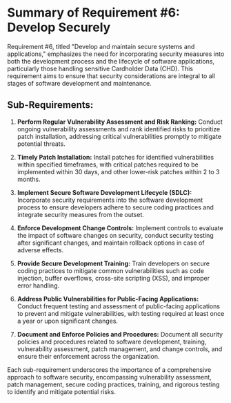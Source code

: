 # Summary of Requirement #6: Develop Securely

Requirement #6, titled "Develop and maintain secure systems and applications," emphasizes the need for incorporating security measures into both the development process and the lifecycle of software applications, particularly those handling sensitive Cardholder Data (CHD). This requirement aims to ensure that security considerations are integral to all stages of software development and maintenance.

## Sub-Requirements:

1. **Perform Regular Vulnerability Assessment and Risk Ranking:** Conduct ongoing vulnerability assessments and rank identified risks to prioritize patch installation, addressing critical vulnerabilities promptly to mitigate potential threats.

2. **Timely Patch Installation:** Install patches for identified vulnerabilities within specified timeframes, with critical patches required to be implemented within 30 days, and other lower-risk patches within 2 to 3 months.

3. **Implement Secure Software Development Lifecycle (SDLC):** Incorporate security requirements into the software development process to ensure developers adhere to secure coding practices and integrate security measures from the outset.

4. **Enforce Development Change Controls:** Implement controls to evaluate the impact of software changes on security, conduct security testing after significant changes, and maintain rollback options in case of adverse effects.

5. **Provide Secure Development Training:** Train developers on secure coding practices to mitigate common vulnerabilities such as code injection, buffer overflows, cross-site scripting (XSS), and improper error handling.

6. **Address Public Vulnerabilities for Public-Facing Applications:** Conduct frequent testing and assessment of public-facing applications to prevent and mitigate vulnerabilities, with testing required at least once a year or upon significant changes.

7. **Document and Enforce Policies and Procedures:** Document all security policies and procedures related to software development, training, vulnerability assessment, patch management, and change controls, and ensure their enforcement across the organization.

Each sub-requirement underscores the importance of a comprehensive approach to software security, encompassing vulnerability assessment, patch management, secure coding practices, training, and rigorous testing to identify and mitigate potential risks.
